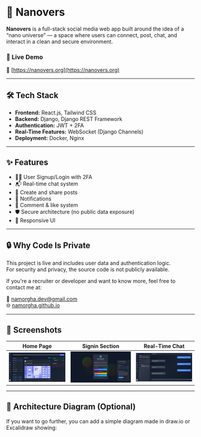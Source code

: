 # 🌌 Nanovers

**Nanovers** is a full-stack social media web app built around the idea of a “nano universe” — a space where users can connect, post, chat, and interact in a clean and secure environment.

### 🚀 Live Demo
🔗 [https://nanovers.org](https://nanovers.org)

---

## 🛠️ Tech Stack

- **Frontend:** React.js, Tailwind CSS
- **Backend:** Django, Django REST Framework
- **Authentication:** JWT + 2FA
- **Real-Time Features:** WebSocket (Django Channels)
- **Deployment:** Docker, Nginx

---

## ✨ Features

- 🧑‍🚀 User Signup/Login with 2FA
- 📬 Real-time chat system
- 📝 Create and share posts
- 🔔 Notifications
- 💬 Comment & like system
- 🛡️ Secure architecture (no public data exposure)
- 📱 Responsive UI

---

## 🔒 Why Code Is Private

This project is live and includes user data and authentication logic.  
For security and privacy, the source code is not publicly available.

If you're a recruiter or developer and want to know more, feel free to contact me at:

📧 namorgha.dev@gmail.com  
🌐 [namorgha.github.io](https://namorgha.github.io)

---

## 📸 Screenshots

| Home Page | Signin Section | Real-Time Chat |
|-----------|--------------|----------------|
| ![Home](images/homepage.jpg) | ![Post](images/signin.jpg) | ![Chat](images/chat.jpg) |

---

## 🧠 Architecture Diagram (Optional)

If you want to go further, you can add a simple diagram made in draw.io or Excalidraw showing:

